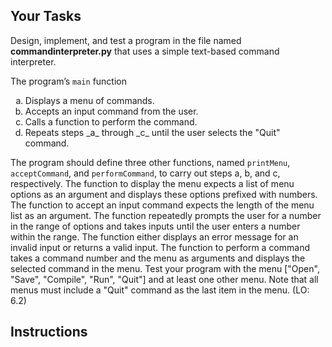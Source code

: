 ## Your Tasks

Design, implement, and test a program in the file named **commandinterpreter.py** that uses a simple text-based command interpreter.

The program’s `main` function

<ol type="a">
    <li>Displays a menu of commands.</li>
    <li>Accepts an input command from the user.</li>
    <li>Calls a function to perform the command.</li>
    <li>Repeats steps _a_ through _c_ until the user selects the "Quit" command.</li>
</ol>

The program should define three other functions, named `printMenu`, `acceptCommand`, and `performCommand`, to carry out steps a, b, and c, respectively. The function to display the menu expects a list of menu options as an argument and displays these options prefixed with numbers. The function to accept an input command expects the length of the menu list as an argument. The function repeatedly prompts the user for a number in the range of options and takes inputs until the user enters a number within the range. The function either displays an error message for an invalid input or returns a valid input. The function to perform a command takes a command number and the menu as arguments and displays the selected command in the menu. Test your program with the menu ["Open", "Save", "Compile", "Run", "Quit"] and at least one other menu. Note that all menus must include a "Quit" command as the last item in the menu. (LO: 6.2)

## Instructions
